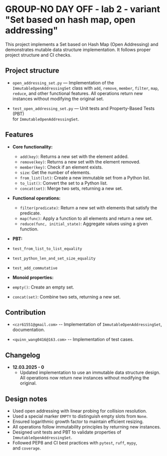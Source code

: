 # GROUP-NO DAY OFF - lab 2 - variant "Set based on hash map, open addressing"

This project implements a Set based on Hash Map (Open Addressing) and  
demonstrates mutable data structure implementation. It follows proper  
project structure and CI checks. 

## Project structure

- `open_addressing_set.py` — Implementation of the `ImmutableOpenAddressingSet`
  class with `add`, `remove`, `member`, `filter`, `map`, `reduce`,
  and other functional features.  All operations return new instances
  without modifying the original set.

- `test_open_addressing_set.py` — Unit tests and Property-Based Tests (PBT)  
  for `ImmutableOpenAddressingSet`.

## Features

- **Core functionality:**

  - `add(key)`: Returns a new set with the element added.
  - `remove(key)`: Returns a new set with the element removed.
  - `member(key)`: Check if an element exists.
  - `size`: Get the number of elements.
  - `from_list(lst)`: Create a new immutable set from a Python list.
  - `to_list()`: Convert the set to a Python list.
  - `concat(set)`: Merge two sets, returning a new set.

- **Functional operations:**

  - `filter(predicate)`: Return a new set with elements that satisfy
  the predicate.
  - `map(func)`: Apply a function to all elements and return a new set.
  - `reduce(func, initial_state)`: Aggregate values using a given function.

- **PBT:**
- `test_from_list_to_list_equality`
- `test_python_len_and_set_size_equality`
- `test_add_commutative`

- **Monoid properties:**

- `empty()`: Create an empty set.
- `concat(set)`: Combine two sets, returning a new set.

## Contribution

- `<czr61551@gmail.com>` -- Implementation of `ImmutableOpenAddressingSet`,  
  documentation.

- `<quinn_wang0416@163.com>` -- Implementation of test cases.

## Changelog

- **12.03.2025 - 0**
  - Updated implementation to use an immutable data structure design.  
    All operations now return new instances without modifying the original.

## Design notes

- Used open addressing with linear probing for collision resolution.
- Used a special marker `EMPTY` to distinguish empty slots from `None`.
- Ensured logarithmic growth factor to maintain efficient resizing.
- All operations follow immutability principles by returning new instances.
- Designed unit tests and PBT to validate properties of
  `ImmutableOpenAddressingSet`.
- Followed PEP8 and CI best practices with `pytest`, `ruff`, `mypy`,  
  and `coverage`.

